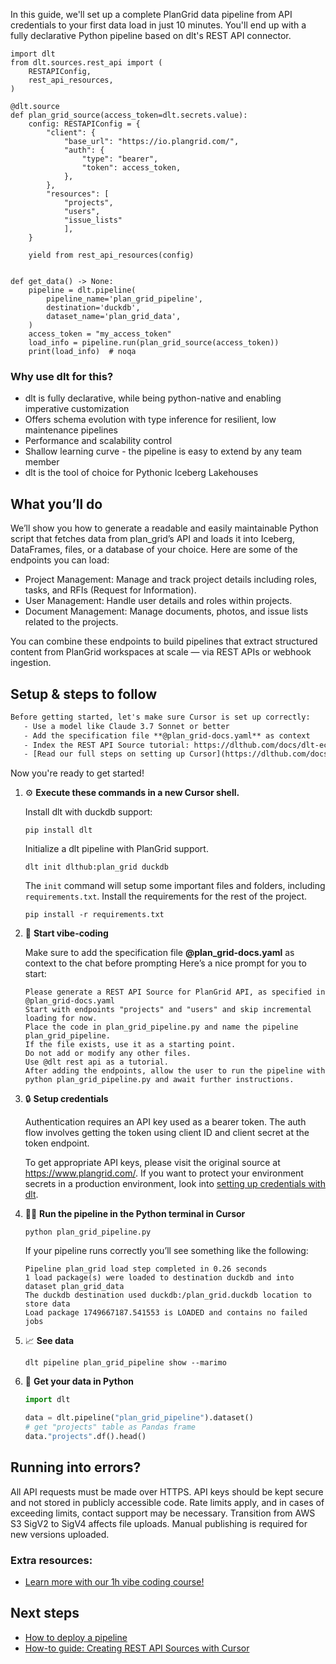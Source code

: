 In this guide, we'll set up a complete PlanGrid data pipeline from API credentials to your first data load in just 10 minutes. You'll end up with a fully declarative Python pipeline based on dlt's REST API connector.

```python-outcome
import dlt
from dlt.sources.rest_api import (
    RESTAPIConfig,
    rest_api_resources,
)

@dlt.source
def plan_grid_source(access_token=dlt.secrets.value):
    config: RESTAPIConfig = {
        "client": {
            "base_url": "https://io.plangrid.com/",
            "auth": {
                "type": "bearer",
                "token": access_token,
            },
        },
        "resources": [
            "projects",
            "users",
            "issue_lists"
            ],
    }

    yield from rest_api_resources(config)


def get_data() -> None:
    pipeline = dlt.pipeline(
        pipeline_name='plan_grid_pipeline',
        destination='duckdb',
        dataset_name='plan_grid_data', 
    )
    access_token = "my_access_token"
    load_info = pipeline.run(plan_grid_source(access_token))
    print(load_info)  # noqa
```

### Why use dlt for this?

- dlt is fully declarative, while being python-native and enabling imperative customization
- Offers schema evolution with type inference for resilient, low maintenance pipelines
- Performance and scalability control
- Shallow learning curve - the pipeline is easy to extend by any team member
- dlt is the tool of choice for Pythonic Iceberg Lakehouses

## What you’ll do

We’ll show you how to generate a readable and easily maintainable Python script that fetches data from plan_grid’s API and loads it into Iceberg, DataFrames, files, or a database of your choice. Here are some of the endpoints you can load:

- Project Management: Manage and track project details including roles, tasks, and RFIs (Request for Information).
- User Management: Handle user details and roles within projects.
- Document Management: Manage documents, photos, and issue lists related to the projects.

You can combine these endpoints to build pipelines that extract structured content from PlanGrid workspaces at scale — via REST APIs or webhook ingestion.

## Setup & steps to follow

```default
Before getting started, let's make sure Cursor is set up correctly:
   - Use a model like Claude 3.7 Sonnet or better
   - Add the specification file **@plan_grid-docs.yaml** as context
   - Index the REST API Source tutorial: https://dlthub.com/docs/dlt-ecosystem/verified-sources/rest_api/ and add it to context as **@dlt rest api**
   - [Read our full steps on setting up Cursor](https://dlthub.com/docs/dlt-ecosystem/llm-tooling/cursor-restapi#23-configuring-cursor-with-documentation)
```

Now you're ready to get started! 

1. ⚙️ **Execute these commands in a new Cursor shell.**
    
    Install dlt with duckdb support:
    ```shell
    pip install dlt
    ```

    Initialize a dlt pipeline with PlanGrid support.
    ```shell
    dlt init dlthub:plan_grid duckdb
    ```

    The `init` command will setup some important files and folders, including `requirements.txt`. Install the requirements for the rest of the project.
    ```shell
    pip install -r requirements.txt
    ```
    
2. 🤠 **Start vibe-coding**
    
    Make sure to add the specification file **@plan_grid-docs.yaml** as context to the chat before prompting
    Here’s a nice prompt for you to start: 
    
    ```prompt
    Please generate a REST API Source for PlanGrid API, as specified in @plan_grid-docs.yaml 
    Start with endpoints "projects" and "users" and skip incremental loading for now. 
    Place the code in plan_grid_pipeline.py and name the pipeline plan_grid_pipeline. 
    If the file exists, use it as a starting point. 
    Do not add or modify any other files. 
    Use @dlt rest api as a tutorial. 
    After adding the endpoints, allow the user to run the pipeline with python plan_grid_pipeline.py and await further instructions.
    ```

    
3. 🔒 **Setup credentials** 
    
    Authentication requires an API key used as a bearer token. The auth flow involves getting the token using client ID and client secret at the token endpoint.
    
    To get appropriate API keys, please visit the original source at https://www.plangrid.com/.
    If you want to protect your environment secrets in a production environment, look into [setting up credentials with dlt](https://dlthub.com/docs/walkthroughs/add_credentials).
    
4. 🏃‍♀️ **Run the pipeline in the Python terminal in Cursor**
    
    ```shell
    python plan_grid_pipeline.py
    ```
    
    If your pipeline runs correctly you’ll see something like the following:
    
    ```shell
    Pipeline plan_grid load step completed in 0.26 seconds
    1 load package(s) were loaded to destination duckdb and into dataset plan_grid_data
    The duckdb destination used duckdb:/plan_grid.duckdb location to store data
    Load package 1749667187.541553 is LOADED and contains no failed jobs
    ```
    
5. 📈 **See data**
    
    ```shell
    dlt pipeline plan_grid_pipeline show --marimo
    ```
    
6. 🐍 **Get your data in Python**
    
    ```python
    import dlt

   data = dlt.pipeline("plan_grid_pipeline").dataset()
   # get "projects" table as Pandas frame
   data."projects".df().head()
    ```

## Running into errors?

All API requests must be made over HTTPS. API keys should be kept secure and not stored in publicly accessible code. Rate limits apply, and in cases of exceeding limits, contact support may be necessary. Transition from AWS S3 SigV2 to SigV4 affects file uploads. Manual publishing is required for new versions uploaded.

### Extra resources:

- [Learn more with our 1h vibe coding course!](https://www.youtube.com/watch?v=GGid70rnJuM)

## Next steps

- [How to deploy a pipeline](https://dlthub.com/docs/walkthroughs/deploy-a-pipeline)
- [How-to guide: Creating REST API Sources with Cursor](https://dlthub.com/docs/dlt-ecosystem/llm-tooling/cursor-restapi)